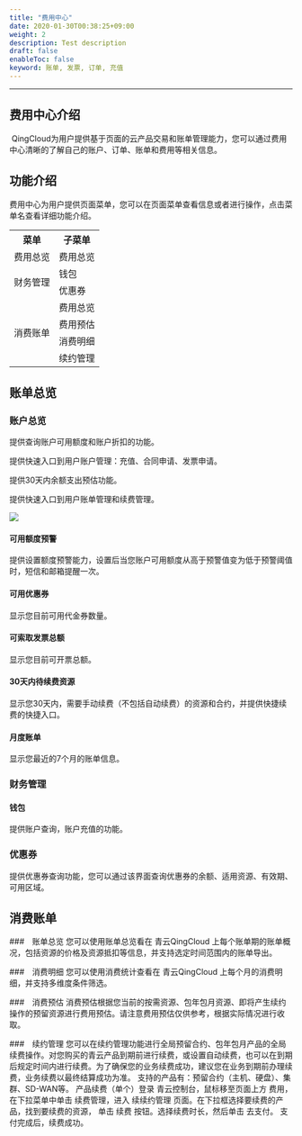 ```yaml
---
title: "费用中心"
date: 2020-01-30T00:38:25+09:00
weight: 2
description: Test description
draft: false
enableToc: false
keyword: 账单, 发票, 订单, 充值
---
```


***


## 费用中心介绍
 QingCloud为用户提供基于页面的云产品交易和账单管理能力，您可以通过费用中心清晰的了解自己的账户、订单、账单和费用等相关信息。

## 功能介绍
费用中心为用户提供页面菜单，您可以在页面菜单查看信息或者进行操作，点击菜单名查看详细功能介绍。
<table>
   <border></border>
	<tr>
	    <th>菜单</th>
	    <th>子菜单</th> 
	</tr >
    <tr>
	    <td>费用总览</td>
	    <td>费用总览</td>
	</tr >
	<tr >
	    <td rowspan="2">财务管理</td>
	    <td>钱包</td>
	</tr>
	<tr>
	    <td>优惠券</td>
	</tr>
    	<tr >
	    <td rowspan="4">消费账单</td>
	    <td>费用总览</td>
	</tr>
	<tr>
	    <td>费用预估</td>
	</tr>
    	<tr>
	    <td>消费明细</td>
	</tr>
	<tr>
	    <td>续约管理</td>
	</tr>
</table>





##  账单总览

### 账户总览
提供查询账户可用额度和账户折扣的功能。

提供快速入口到用户账户管理：充值、合同申请、发票申请。

提供30天内余额支出预估功能。

提供快速入口到用户账单管理和续费管理。

![](C:/工作/青云/公有云文档/qingcloud-docs/content/Billing/_images/100.png)

#### 可用额度预警
提供设置额度预警能力，设置后当您账户可用额度从高于预警值变为低于预警阈值时，短信和邮箱提醒一次。

#### 可用优惠券
显示您目前可用代金券数量。

#### 可索取发票总额
显示您目前可开票总额。

#### 30天内待续费资源
显示您30天内，需要手动续费（不包括自动续费）的资源和合约，并提供快捷续费的快捷入口。

#### 月度账单
显示您最近的7个月的账单信息。

### 财务管理
#### 钱包
提供账户查询，账户充值的功能。

### 优惠券
提供优惠券查询功能，您可以通过该界面查询优惠券的余额、适用资源、有效期、可用区域。


## 消费账单
###　账单总览
您可以使用账单总览看在 青云QingCloud 上每个账单期的账单概况，包括资源的价格及资源抵扣等信息，并支持选定时间范围内的账单导出。

###　消费明细
您可以使用消费统计查看在 青云QingCloud 上每个月的消费明细，并支持多维度条件筛选。

###　消费预估
消费预估根据您当前的按需资源、包年包月资源、即将产生续约操作的预留资源进行费用预估。请注意费用预估仅供参考，根据实际情况进行收取。



###　续约管理
您可以在续约管理功能进行全局预留合约、包年包月产品的全局续费操作。对您购买的青云产品到期前进行续费，或设置自动续费，也可以在到期后规定时间内进行续费。为了确保您的业务续费成功，建议您在业务到期前办理续费，业务续费以最终结算成功为准。
支持的产品有：预留合约（主机、硬盘）、集群、SD-WAN等。
产品续费（单个）登录 青云控制台，鼠标移至页面上方 费用，在下拉菜单中单击 续费管理，进入 续续约管理 页面。在下拉框选择要续费的产品，找到要续费的资源， 单击 续费 按钮。选择续费时长，然后单击 去支付。
支付完成后，续费成功。






